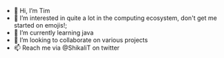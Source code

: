 - 👋 Hi, I’m Tim
- 👀 I’m interested in quite a lot in the computing ecosystem, don't get me started on emojis!;
- 🌱 I’m currently learning java
- 💞️ I’m looking to collaborate on various projects
- 📫 Reach me via @ShikaliT on twitter

<!---
NamesTim/NamesTim is a ✨ special ✨ repository because its `README.md` (this file) appears on your GitHub profile.
You can click the Preview link to take a look at your changes.
--->
